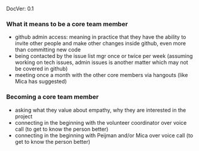 DocVer: 0.1


### What it means to be a core team member

* github admin access: meaning in practice that they have the ability to invite other people and make other changes inside github, even more than committing new code
* being contacted by the issue list mgr once or twice per week (assuming working on tech issues, admin issues is another matter which may not be covered in github)
* meeting once a month with the other core members via hangouts (like Mica has suggested)


### Becoming a core team member

* asking what they value about empathy, why they are interested in the project
* connecting in the beginning with the volunteer coordinator over voice call (to get to know the person better)
* connecting in the beginning with Peijman and/or Mica over voice call (to get to know the person better)


